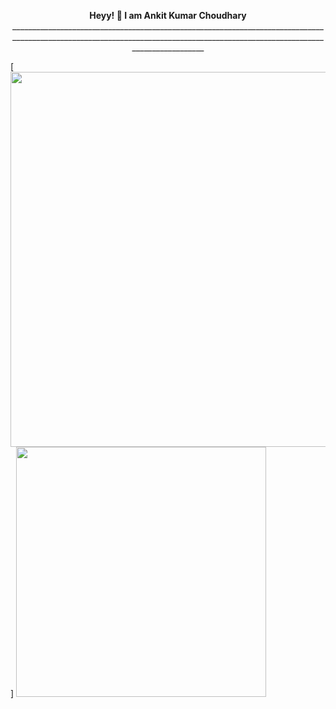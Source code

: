 <p align="center">
  <b>Heyy! 👋 I am Ankit Kumar Choudhary</b>
______________________________________________________________________________________________________________________________________________________________________________

  [<img src="https://github.com/user-attachments/assets/bb34aeac-1d4e-4abb-80c3-57f874a877f1" data-canonical-src="(https://github.com/user-attachments/assets/bb34aeac-1d4e-4abb-80c3-57f874a877f1)" width="600" />]
  <img src="https://github.com/user-attachments/assets/db9508c7-3331-464b-8316-cb2434829cfa" data-canonical-src="(https://github.com/user-attachments/assets/db9508c7-3331-464b-8316-cb2434829cfa)" width="400" />

</p>





<!--
**AnkitChoudharyGH/AnkitChoudharyGH** is a ✨ _special_ ✨ repository because its `README.md` (this file) appears on your GitHub profile.

Here are some ideas to get you started:

- 🔭 I’m currently working on ...
- 🌱 I’m currently learning ...
- 👯 I’m looking to collaborate on ...
- 🤔 I’m looking for help with ...
- 💬 Ask me about ...
- 📫 How to reach me: ...
- 😄 Pronouns: ...
- ⚡ Fun fact: ...
-->
